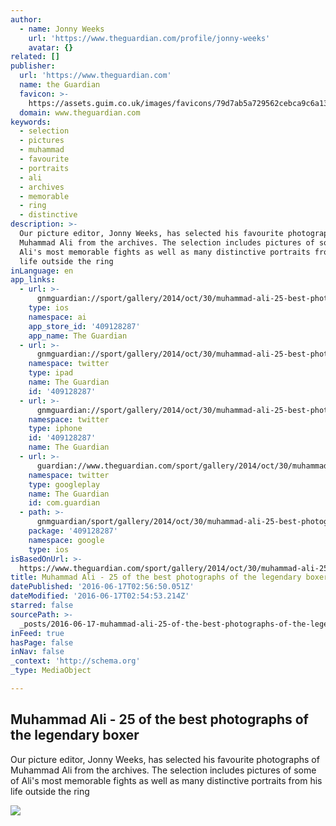 ```yaml
---
author:
  - name: Jonny Weeks
    url: 'https://www.theguardian.com/profile/jonny-weeks'
    avatar: {}
related: []
publisher:
  url: 'https://www.theguardian.com'
  name: the Guardian
  favicon: >-
    https://assets.guim.co.uk/images/favicons/79d7ab5a729562cebca9c6a13c324f0e/32x32.ico
  domain: www.theguardian.com
keywords:
  - selection
  - pictures
  - muhammad
  - favourite
  - portraits
  - ali
  - archives
  - memorable
  - ring
  - distinctive
description: >-
  Our picture editor, Jonny Weeks, has selected his favourite photographs of
  Muhammad Ali from the archives. The selection includes pictures of some of
  Ali's most memorable fights as well as many distinctive portraits from his
  life outside the ring
inLanguage: en
app_links:
  - url: >-
      gnmguardian://sport/gallery/2014/oct/30/muhammad-ali-25-best-photographs-cassius-clay-legendary-boxer?contenttype=Article&source=applinks
    type: ios
    namespace: ai
    app_store_id: '409128287'
    app_name: The Guardian
  - url: >-
      gnmguardian://sport/gallery/2014/oct/30/muhammad-ali-25-best-photographs-cassius-clay-legendary-boxer?contenttype=Article&source=twitter
    namespace: twitter
    type: ipad
    name: The Guardian
    id: '409128287'
  - url: >-
      gnmguardian://sport/gallery/2014/oct/30/muhammad-ali-25-best-photographs-cassius-clay-legendary-boxer?contenttype=Article&source=twitter
    namespace: twitter
    type: iphone
    id: '409128287'
    name: The Guardian
  - url: >-
      guardian://www.theguardian.com/sport/gallery/2014/oct/30/muhammad-ali-25-best-photographs-cassius-clay-legendary-boxer
    namespace: twitter
    type: googleplay
    name: The Guardian
    id: com.guardian
  - path: >-
      gnmguardian/sport/gallery/2014/oct/30/muhammad-ali-25-best-photographs-cassius-clay-legendary-boxer?contenttype=Article&source=google
    package: '409128287'
    namespace: google
    type: ios
isBasedOnUrl: >-
  https://www.theguardian.com/sport/gallery/2014/oct/30/muhammad-ali-25-best-photographs-cassius-clay-legendary-boxer?CMP=share_btn_tw&utm_content=buffer2de96&utm_medium=social&utm_source=twitter.com&utm_campaign=buffer
title: Muhammad Ali - 25 of the best photographs of the legendary boxer
datePublished: '2016-06-17T02:56:50.051Z'
dateModified: '2016-06-17T02:54:53.214Z'
starred: false
sourcePath: >-
  _posts/2016-06-17-muhammad-ali-25-of-the-best-photographs-of-the-legendary-b.md
inFeed: true
hasPage: false
inNav: false
_context: 'http://schema.org'
_type: MediaObject

---
```

<article style=""><h1>Muhammad Ali - 25 of the best photographs of the legendary boxer</h1><p>Our picture editor, Jonny Weeks, has selected his favourite photographs of Muhammad Ali from the archives. The selection includes pictures of some of Ali's most memorable fights as well as many distinctive portraits from his life outside the ring</p><img src="https://i.guim.co.uk/img/static/sys-images/Guardian/Pix/pictures/2014/9/30/1412093322194/3d89b1c4-17ca-4f76-a7bb-d8f6d38d0af1-2060x1236.jpeg?w=1200&amp;h=632&amp;q=55&amp;auto=format&amp;usm=12&amp;fit=crop&amp;bm=normal&amp;ba=bottom%2Cleft&amp;blend64=aHR0cHM6Ly91cGxvYWRzLmd1aW0uY28udWsvMjAxNi8wNi8wNy9vdmVybGF5LWxvZ28tMTIwMC05MF9vcHQucG5n&amp;s=61b713947cf2a1d5588b4e83d1aeabe9" /></article>